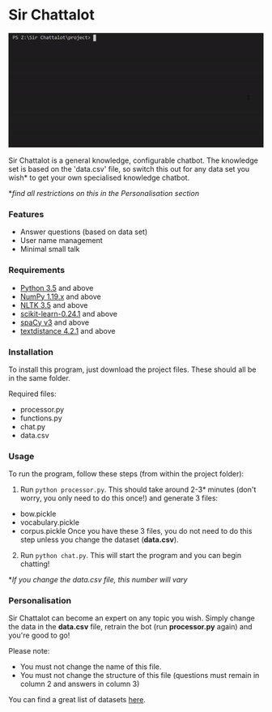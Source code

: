 # Sir Chattalot

![Demo](demo/chattalot_demo.gif)

Sir Chattalot is a general knowledge, configurable chatbot. The knowledge set is based on the 'data.csv' file, so switch this out for any data set you wish* to get your own specialised knowledge chatbot.

**find all restrictions on this in the Personalisation section*

### Features
- Answer questions (based on data set)
- User name management
- Minimal small talk

### Requirements 
- [Python 3.5](https://www.python.org/downloads/) and above
- [NumPy 1.19.x](https://numpy.org/install/) and above
- [NLTK 3.5](https://www.nltk.org/install.html) and above
- [scikit-learn-0.24.1](https://scikit-learn.org/stable/install.html) and above
- [spaCy v3](https://spacy.io/usage) and above
- [textdistance 4.2.1](https://pypi.org/project/textdistance/) and above

### Installation
To install this program, just download the project files. These should all be in the same folder.

Required files:
- processor.py
- functions.py
- chat.py
- data.csv

### Usage
To run the program, follow these steps (from within the project folder):

1. Run `python processor.py`. This should take around 2-3* minutes (don't worry, you only need to do this once!) and generate 3 files:
  - bow.pickle
  - vocabulary.pickle
  - corpus.pickle
Once you have these 3 files, you do not need to do this step unless you change the dataset (**data.csv**).
2. Run `python chat.py`. This will start the program and you can begin chatting!

**If you change the data.csv file, this number will vary*

### Personalisation
Sir Chattalot can become an expert on any topic you wish. Simply change the data in the **data.csv** file, retrain the bot (run **processor.py** again) and you're good to go!

Please note:
- You must not change the name of this file.
- You must not change the structure of this file (questions must remain in column 2 and answers in column 3)

You can find a great list of datasets [here](https://github.com/ad-freiburg/large-qa-datasets).
